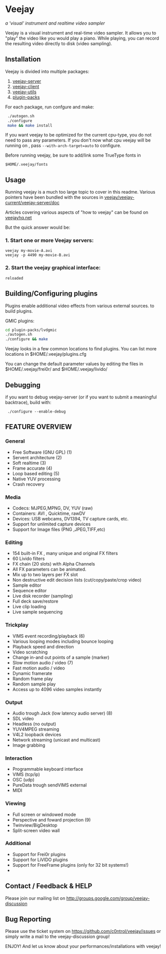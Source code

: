 Veejay
======

*a 'visual' instrument and realtime video sampler*

Veejay is a visual instrument and real-time video sampler.
It allows you to "play" the video like you would play a piano.
While playing, you can record the resulting video directly to disk (video sampling).

[//]: # ( comment : installation section duplicated in /veejay-server/doc/Instalation)

## Installation

Veejay is divided into multiple packages:

1. [veejay-server](https://github.com/c0ntrol/veejay/tree/master/veejay-current/veejay-server)
1. [veejay-client](https://github.com/c0ntrol/veejay/tree/master/veejay-current/veejay-client)
1. [veejay-utils](https://github.com/c0ntrol/veejay/tree/master/veejay-current/veejay-utils)
1. [plugin-packs](https://github.com/c0ntrol/veejay/tree/master/veejay-current/plugin-packs)

For each package, run confgure and make:


```bash
 ./autogen.sh
 ./configure
 make && make install
```

If you want veejay to be optimized for the current cpu-type, you do not need to pass any parameters. If you don't now what cpu veejay will be running on , pass `--with-arch-target=auto` to configure.


Before running veejay, be sure to add/link some TrueType fonts in 

    $HOME/.veejay/fonts

## Usage

Running veejay is a much too large topic to cover in this readme. Various
pointers have been bundled with the sources in [veejay/veejay-current/veejay-server/doc](./veejay-current/veejay-server/doc)

Articles covering various aspects of "how to veejay" can be found on [veejayhq.net](http://veejayhq.net)

But the quick answer would be:

### 1. Start one or more Veejay servers:

```
veejay my-movie-A.avi
veejay -p 4490 my-movie-B.avi
```

### 2. Start the veejay graphical interface:

```
reloaded
```

## Building/Configuring plugins

Plugins enable additional video effects from various external sources.
to build plugins.

GMIC plugins:

```bash
cd plugin-packs/lvdgmic
./autogen.sh
./configure && make 
```

Veejay looks in a few common locations to find plugins. You can list more locations in $HOME/.veejay/plugins.cfg

You can change the default parameter values by editing the files in $HOME/.veejay/frei0r/ and $HOME/.veejay/livido/

## Debugging

if you want to debug veejay-server (or if you want to submit a meaningful backtrace), build with:

     ./configure --enable-debug

[//]: # ( comment : END installation section duplicated in /veejay-server/doc/Instalation)


## FEATURE OVERVIEW

### General

 * Free Software (GNU GPL) (1)
 * Servent architecture (2)
 * Soft realtime (3)
 * Frame accurate (4)
 * Loop based editing (5)
 * Native YUV processing
 * Crash recovery

### Media

 * Codecs: MJPEG,MPNG, DV, YUV (raw)
 * Containers: AVI , Quicktime, rawDV
 * Devices: USB webcams, DV1394, TV capture cards, etc.
 * Support for unlimited capture devices
 * Support for Image files (PNG ,JPEG,TIFF,etc)

### Editing

 * 154 built-in FX , many unique and original FX filters 
 * 60 Livido filters
 * FX chain (20 slots) with Alpha Channels
 * All FX parameters can be animated.
 * Mix up to two layers per FX slot
 * Non destructive edit decision lists (cut/copy/paste/crop video)
 * Sample editor
 * Sequence editor
 * Live disk recorder (sampling)
 * Full deck save/restore
 * Live clip loading 
 * Live sample sequencing

### Trickplay

 * VIMS event recording/playback (6)
 * Various looping modes including bounce looping
 * Playback speed and direction
 * Video scratching
 * Change in-and out points of a sample (marker)
 * Slow motion audio / video (7)
 * Fast motion audio / video
 * Dynamic framerate 
 * Random frame play
 * Random sample play
 * Access up to 4096 video samples instantly	

### Output

 * Audio trough Jack (low latency audio server) (8)
 * SDL video
 * Headless (no output)
 * YUV4MPEG streaming
 * V4L2 loopback devices
 * Network streaming (unicast and multicast)
 * Image grabbing

### Interaction

 * Programmable keyboard interface
 * VIMS (tcp/ip) 
 * OSC (udp)
 * PureData trough sendVIMS external
 * MIDI 

### Viewing

 * Full screen or windowed mode
 * Perspective and foward projection (9)
 * Twinview/BigDesktop
 * Split-screen video wall
 

### Additional

 * Support for Frei0r plugins
 * Support for LiVIDO plugins
 * Support for FreeFrame plugins (only for 32 bit systems!)
 * 
## Contact / Feedback & HELP

Please join our mailing list on http://groups.google.com/group/veejay-discussion

## Bug Reporting

Please use the ticket system on https://github.com/c0ntrol/veejay/issues or simply write a mail to the veejay-discussion group!

ENJOY! And let us know about your performances/installations with veejay! 

